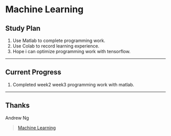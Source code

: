 # Machine Learning
## Study Plan
1. Use Matlab to complete programming work.
2. Use Colab to record learning experience.
3. Hope i can optimize programming work with tensorflow.
***
## Current Progress
1. Completed week2 week3 programming work with matlab.

***
## Thanks
Andrew Ng  
>[Machine Learning](https://www.coursera.org/learn/machine-learning/home/welcome)

